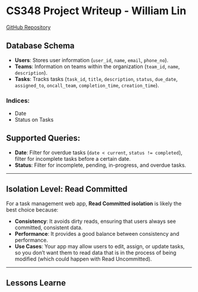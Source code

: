 # CS348 Project Writeup - William Lin

[GitHub Repository](https://github.com/WllmLin/cs348_project)

## Database Schema

- **Users**: Stores user information (`user_id`, `name`, `email`, `phone_no`).
- **Teams**: Information on teams within the organization (`team_id`, `name`, `description`).
- **Tasks**: Tracks tasks (`task_id`, `title`, `description`, `status`, `due_date`, `assigned_to`, `oncall_team`, `completion_time`, `creation_time`).

### Indices:
- Date
- Status on Tasks

## Supported Queries:
- **Date**: Filter for overdue tasks (`date < current`, `status != completed`), filter for incomplete tasks before a certain date.
- **Status**: Filter for incomplete, pending, in-progress, and overdue tasks.

---

## Isolation Level: Read Committed

For a task management web app, **Read Committed isolation** is likely the best choice because:

- **Consistency**: It avoids dirty reads, ensuring that users always see committed, consistent data.
- **Performance**: It provides a good balance between consistency and performance.
- **Use Cases**: Your app may allow users to edit, assign, or update tasks, so you don’t want them to read data that is in the process of being modified (which could happen with Read Uncommitted).

---

## Lessons Learne
